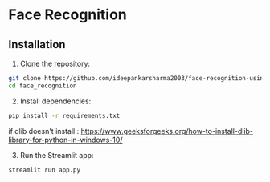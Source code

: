 # Face Recognition 

## Installation

1. Clone the repository:

```bash
git clone https://github.com/ideepankarsharma2003/face-recognition-using-face_recognition
cd face_recognition
```



2. Install dependencies:

```bash
pip install -r requirements.txt
```
if dlib doesn't install :
https://www.geeksforgeeks.org/how-to-install-dlib-library-for-python-in-windows-10/


3. Run the Streamlit app:

```bash
streamlit run app.py
```




